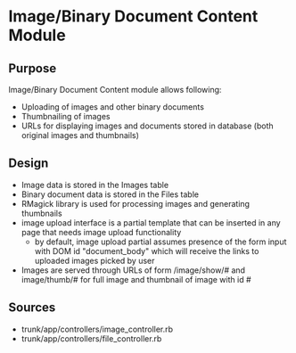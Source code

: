# Image/Binary Document Content Module #

## Purpose ##
Image/Binary Document Content module allows following:
  * Uploading of images and other binary documents
  * Thumbnailing of images
  * URLs for displaying images and documents stored in database (both original images and thumbnails)

## Design ##
  * Image data is stored in the Images table
  * Binary document data is stored in the Files table
  * RMagick library is used for processing images and generating thumbnails
  * image upload interface is a partial template that can be inserted in any page that needs image upload functionality
    * by default, image upload partial assumes presence of the form input with DOM id "document\_body" which will receive the links to uploaded images picked by user
  * Images are served through URLs of form /image/show/# and image/thumb/# for full image and thumbnail of image with id #

## Sources ##
  * trunk/app/controllers/image\_controller.rb
  * trunk/app/controllers/file\_controller.rb